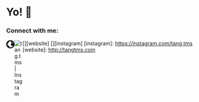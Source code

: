 # Yo! 👋

### Connect with me:

[<img align="left" alt="tangtms.com" width="22px" src="https://raw.githubusercontent.com/iconic/open-iconic/master/svg/globe.svg" />][website]
[<img align="left" alt="tang.tms | Instagram" width="22px" src="https://cdn.jsdelivr.net/npm/simple-icons@v3/icons/instagram.svg" />][instagram]
[instagram]: https://instagram.com/tang.tms
[website]: http://tangtms.com
